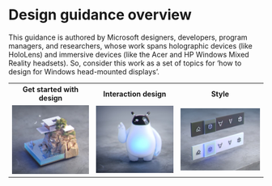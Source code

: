 # Design guidance overview

This guidance is authored by Microsoft designers, developers, program managers, and researchers, whose work spans holographic devices (like HoloLens) and immersive devices (like the Acer and HP Windows Mixed Reality headsets). So, consider this work as a set of topics for ‘how to design for Windows head-mounted displays’.

 <table>
 <tr><th>Get started with design</th><th>Interaction design</th><th>Style</th></tr>
 <tr>
<td width="33%"><a href="Design/Get-started-with-design/What-is-mixed-reality.md"><img src="Design/images/minicliffhouse.jpg" alt="Get started" style="max-width: 100%;"></A></td>
<td width="33%"><A href="Design/Interaction-design/Interaction-fundamentals.md"><img src="Design/images/bot.jpg" alt="Interaction design" style="width: 250px;"></A></td>
<td><A href="Design/Interaction-design/Comfort.md"><img src="Design/images/controls.jpg" alt="Style" 
style="width: 250px;"></A></td>
 </tr>

 </table>
